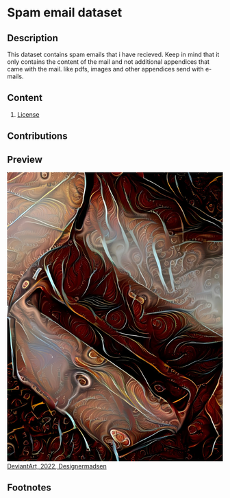 # Spam email dataset
## Description
This dataset contains spam emails that i have recieved. 
Keep in mind that it only contains
the content of the mail and not additional appendices that came with the mail. like pdfs, images and other appendices
send with e-mails.


## Content
1. [License](License.md)

## Contributions


## Preview
![Image showing a mail box as a metaphor for e-mail](preview.jpg)
[DeviantArt, 2022, Designermadsen](https://www.deviantart.com/designermadsen/art/You-got-mail-921709679)


## Footnotes